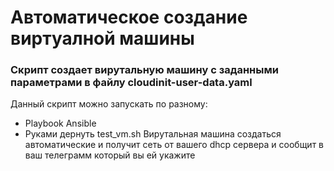 # Автоматическое создание виртуалной машины
### Скрипт создает вирутальную машину с заданными параметрами в файлу cloudinit-user-data.yaml
Данный скрипт можно запускать по разному:
* Playbook Ansible 
* Руками дернуть test_vm.sh
Вирутальная машина создаться автоматические и получит сеть от вашего dhcp сервера и сообщит в ваш телеграмм который вы ей укажите 
